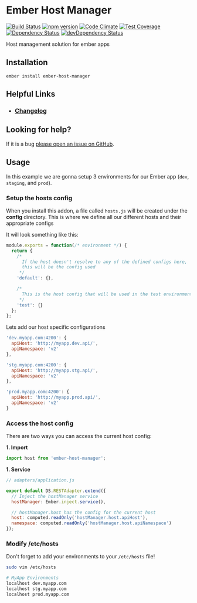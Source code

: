 # Ember Host Manager

[![Build Status](https://travis-ci.org/offirgolan/ember-host-manager.svg)](https://travis-ci.org/offirgolan/ember-host-manager)
[![npm version](https://badge.fury.io/js/ember-host-manager.svg)](http://badge.fury.io/js/ember-host-manager)
[![Code Climate](https://codeclimate.com/github/offirgolan/ember-host-manager/badges/gpa.svg)](https://codeclimate.com/github/offirgolan/ember-host-manager)
[![Test Coverage](https://codeclimate.com/github/offirgolan/ember-host-manager/badges/coverage.svg)](https://codeclimate.com/github/offirgolan/ember-host-manager/coverage)
[![Dependency Status](https://david-dm.org/offirgolan/ember-host-manager.svg)](https://david-dm.org/offirgolan/ember-host-manager)
[![devDependency Status](https://david-dm.org/offirgolan/ember-host-manager/dev-status.svg)](https://david-dm.org/offirgolan/ember-host-manager#info=devDependencies)

Host management solution for ember apps

## Installation

```shell
ember install ember-host-manager
```

## Helpful Links

- ### [Changelog](CHANGELOG.md)

## Looking for help?

If it is a bug [please open an issue on GitHub](http://github.com/offirgolan/ember-host-manager/issues).

## Usage

In this example we are gonna setup 3 environments for our Ember app (`dev`, `staging`, and `prod`).

### Setup the hosts config

When you install this addon, a file called `hosts.js` will be created under the **config** directory. This is where we define
all our different hosts and their appropriate configs

It will look something like this:

```js
module.exports = function(/* environment */) {
  return {
    /*
      If the host doesn't resolve to any of the defined configs here,
      this will be the config used
     */
    'default': {},

    /*
      This is the host config that will be used in the test environment
     */
    'test': {}
  };
};
```

Lets add our host specific configurations

```js
'dev.myapp.com:4200': {
  apiHost: 'http://myapp.dev.api/',
  apiNamespace: 'v2'
},

'stg.myapp.com:4200': {
  apiHost: 'http://myapp.stg.api/',
  apiNamespace: 'v2'
},

'prod.myapp.com:4200': {
  apiHost: 'http://myapp.prod.api/',
  apiNamespace: 'v2'
}
```

### Access the host config

There are two ways you can access the current host config:

**1. Import**

```js
import host from 'ember-host-manager';
```

**1. Service**

```js
// adapters/application.js

export default DS.RESTAdapter.extend({
  // Inject the hostManager service
  hostManager: Ember.inject.service(),

  // hostManager.host has the config for the current host
  host: computed.readOnly('hostManager.host.apiHost'),
  namespace: computed.readOnly('hostManager.host.apiNamespace')
});
```

### Modify /etc/hosts

Don't forget to add your environments to your `/etc/hosts` file!

```bash
sudo vim /etc/hosts
```

```bash
# MyApp Environments
localhost dev.myapp.com
localhost stg.myapp.com
localhost prod.myapp.com
```
